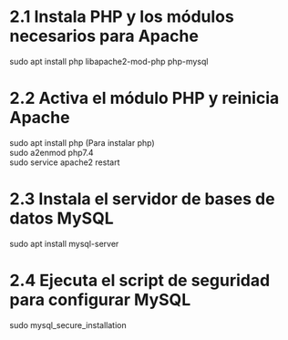 # 2.1 Instala PHP y los módulos necesarios para Apache
sudo apt install php libapache2-mod-php php-mysql


# 2.2 Activa el módulo PHP y reinicia Apache
sudo apt install php (Para instalar php)  
sudo a2enmod php7.4  
sudo service apache2 restart



# 2.3 Instala el servidor de bases de datos MySQL
sudo apt install mysql-server


# 2.4 Ejecuta el script de seguridad para configurar MySQL
sudo mysql_secure_installation







